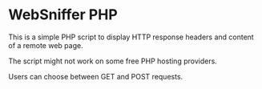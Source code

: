 # WebSniffer PHP

This is a simple PHP script to display HTTP response headers and content of a remote web page.

The script might not work on some free PHP hosting providers.

Users can choose between GET and POST requests.

